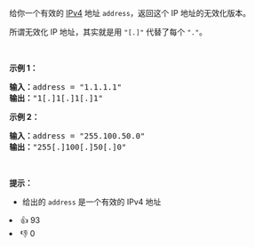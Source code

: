 <p>给你一个有效的 <a href="https://baike.baidu.com/item/IPv4" target="_blank">IPv4</a> 地址&nbsp;<code>address</code>，返回这个 IP 地址的无效化版本。</p>

<p>所谓无效化&nbsp;IP 地址，其实就是用&nbsp;<code>&quot;[.]&quot;</code>&nbsp;代替了每个 <code>&quot;.&quot;</code>。</p>

<p>&nbsp;</p>

<p><strong>示例 1：</strong></p>

<pre><strong>输入：</strong>address = &quot;1.1.1.1&quot;
<strong>输出：</strong>&quot;1[.]1[.]1[.]1&quot;
</pre>

<p><strong>示例 2：</strong></p>

<pre><strong>输入：</strong>address = &quot;255.100.50.0&quot;
<strong>输出：</strong>&quot;255[.]100[.]50[.]0&quot;
</pre>

<p>&nbsp;</p>

<p><strong>提示：</strong></p>

<ul>
	<li>给出的&nbsp;<code>address</code>&nbsp;是一个有效的 IPv4 地址</li>
</ul>
<div><li>👍 93</li><li>👎 0</li></div>